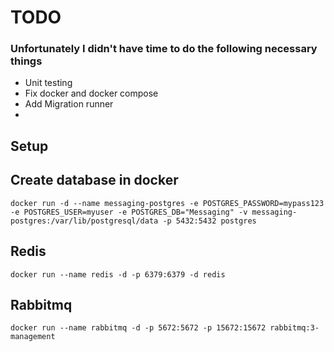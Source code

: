 # TODO
### Unfortunately I didn't have time to do the following necessary things
- Unit testing
- Fix docker and docker compose
- Add Migration runner
- 



## Setup

## Create database in docker

```shell
docker run -d --name messaging-postgres -e POSTGRES_PASSWORD=mypass123 -e POSTGRES_USER=myuser -e POSTGRES_DB="Messaging" -v messaging-postgres:/var/lib/postgresql/data -p 5432:5432 postgres
```

## Redis

```shell
docker run --name redis -d -p 6379:6379 -d redis
```

## Rabbitmq

```shell
docker run --name rabbitmq -d -p 5672:5672 -p 15672:15672 rabbitmq:3-management
```